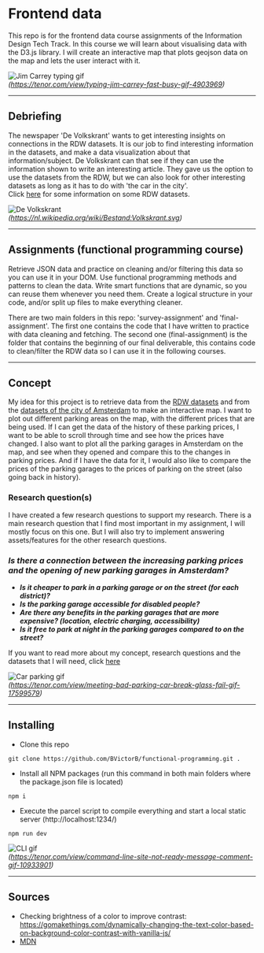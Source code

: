 # Frontend data
This repo is for the frontend data course assignments of the Information Design Tech Track. In this course we will learn about visualising data with the D3.js library. I will create an interactive map that plots geojson data on the map and lets the user interact with it.  

![Jim Carrey typing gif](https://media1.tenor.com/images/505ddb5e0b0e8c3e96b66e1469ef47c1/tenor.gif)  
_(https://tenor.com/view/typing-jim-carrey-fast-busy-gif-4903969)_
***
## Debriefing
The newspaper 'De Volkskrant' wants to get interesting insights on connections in the RDW datasets. It is our job to find interesting information in the datasets, and make a data visualization about that information/subject. De Volkskrant can that see if they can use the information shown to write an interesting article.
They gave us the option to use the datasets from the RDW, but we can also look for other interesting datasets as long as it has to do with 'the car in the city'.  
Click [here](https://github.com/BVictorB/functional-programming/wiki/Research-datasets) for some information on some RDW datasets.

![De Volkskrant](https://upload.wikimedia.org/wikipedia/commons/thumb/b/b3/Volkskrant.svg/1200px-Volkskrant.svg.png)  
_(https://nl.wikipedia.org/wiki/Bestand:Volkskrant.svg)_
***
## Assignments (functional programming course)
Retrieve JSON data and practice on cleaning and/or filtering this data so you can use it in your DOM. Use functional programming methods and patterns to clean the data. Write smart functions that are dynamic, so you can reuse them whenever you need them. Create a logical structure in your code, and/or split up files to make everything cleaner.

There are two main folders in this repo: 'survey-assignment' and 'final-assignment'. The first one contains the code that I have written to practice with data cleaning and fetching. The second one (final-assignment) is the folder that contains the beginning of our final deliverable, this contains code to clean/filter the RDW data so I can use it in the following courses.
***
## Concept
My idea for this project is to retrieve data from the [RDW datasets](https://opendata.rdw.nl/browse) and from the [datasets of the city of Amsterdam](https://data.amsterdam.nl/) to make an interactive map. I want to plot out different parking areas on the map, with the different prices that are being used. If I can get the data of the history of these parking prices, I want to be able to scroll through time and see how the prices have changed. I also want to plot all the parking garages in Amsterdam on the map, and see when they opened and compare this to the changes in parking prices. And if I have the data for it, I would also like to compare the prices of the parking garages to the prices of parking on the street (also going back in history).

### Research question(s)
I have created a few research questions to support my research. There is a main research question that I find most important in my assignment, I will mostly focus on this one. But I will also try to implement answering assets/features for the other research questions.
### **_Is there a connection between the increasing parking prices and the opening of new parking garages in Amsterdam?_**
- _**Is it cheaper to park in a parking garage or on the street (for each district)?**_
- _**Is the parking garage accessible for disabled people?**_
- _**Are there any benefits in the parking garages that are more expensive? (location, electric charging, accessibility)**_
- _**Is it free to park at night in the parking garages compared to on the street?**_

If you want to read more about my concept, research questions and the datasets that I will need, click [here](https://github.com/BVictorB/functional-programming/wiki/RDW-Concept)

![Car parking gif](https://media1.tenor.com/images/ab7c163110442028965e67232a0ebf60/tenor.gif?itemid=17599579)  
_(https://tenor.com/view/meeting-bad-parking-car-break-glass-fail-gif-17599579)_
***
## Installing
- Clone this repo
```
git clone https://github.com/BVictorB/functional-programming.git .
```
- Install all NPM packages (run this command in both main folders where the package.json file is located)
```
npm i
```
- Execute the parcel script to compile everything and start a local static server (http://localhost:1234/)
```
npm run dev
```
![CLI gif](https://media1.tenor.com/images/356bac3dd24014fd740d196138f3d0f8/tenor.gif?itemid=10933901)  
_(https://tenor.com/view/command-line-site-not-ready-message-comment-gif-10933901)_
***
## Sources
- Checking brightness of a color to improve contrast: https://gomakethings.com/dynamically-changing-the-text-color-based-on-background-color-contrast-with-vanilla-js/
- [MDN](https://developer.mozilla.org/)
